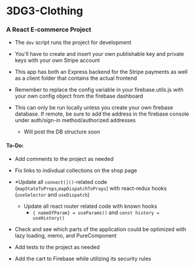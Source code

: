 # 3DG3-Clothing
### A React E-commerce Project

* The `dev` script runs the project for development

* You'll have to create and insert your own publishable key 
    and private keys with your own Stripe account

* This app has both an Express backend for the Stripe payments as
    well as a client folder that contains the actual frontend

* Remember to replace the config variable in your firebase.utils.js 
    with your own config object from the firebase dashboard    

* This can only be run locally unless you create your own firebase database. 
    If remote, be sure to add the address in the firebase console under
    auth/sign-in method/authorized addresses
    * Will post the DB structure soon

#### To-Do:
* Add comments to the project as needed

* Fix links to indivdual collections on the shop page
    
* *Update all `connect()()`-related code (`mapStateToProps`,`mapDispatchToProps`)
    with react-redux hooks (`useSelector` and `useDispatch`)
    * Update all react router related code with known hooks 
        * `{ nameOfParam} = useParams()` and `const history = useHistory()`

* Check and see which parts of the application could be optimized with lazy
    loading, memo, and PureComponent

* Add tests to the project as needed
    
* Add the cart to Firebase while utilizing its security rules